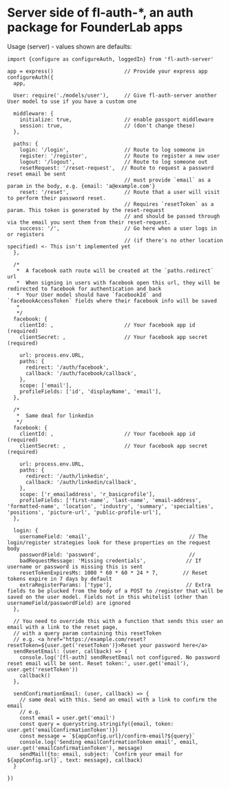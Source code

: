 # Server side of fl-auth-*, an auth package for FounderLab apps

Usage (server) - values shown are defaults:

    import {configure as configureAuth, loggedIn} from 'fl-auth-server'

    app = express()                       // Provide your express app
    configureAuth({
      app,

      User: require('./models/user'),     // Give fl-auth-server another User model to use if you have a custom one

      middleware: {
        initialize: true,                 // enable passport middleware 
        session: true,                    // (don't change these)
      },

      paths: {
        login: '/login',                  // Route to log someone in
        register: '/register',            // Route to register a new user
        logout: '/logout',                // Route to log someone out
        resetRequest: '/reset-request',  // Route to request a password reset email be sent
                                          // must provide `email` as a param in the body, e.g. {email: 'a@example.com'} 
        reset: '/reset',                  // Route that a user will visit to perform their password reset. 
                                          // Requires `resetToken` as a param. This token is generated by the reset-request 
                                          // and should be passed through via the email you sent them from their reset-request.
        success: '/',                     // Go here when a user logs in or registers 
                                          // (if there's no other location specified) <- This isn't implemented yet
      },
      
      /*
       *  A facebook oath route will be created at the `paths.redirect` url
       *  When signing in users with facebook open this url, they will be redirected to facebook for authentication and back
       *  Your User model should have `facebookId` and `facebookAccessToken` fields where their facebook info will be saved
       *  
       */
      facebook: {                         
        clientId: ,                       // Your facebook app id (required)
        clientSecret: ,                   // Your facebook app secret (required)

        url: process.env.URL,
        paths: {
          redirect: '/auth/facebook',
          callback: '/auth/facebook/callback',
        },
        scope: ['email'],
        profileFields: ['id', 'displayName', 'email'],
      },
      
      /*
       *  Same deal for linkedin
       */
      facebook: {                         
        clientId: ,                       // Your facebook app id (required)
        clientSecret: ,                   // Your facebook app secret (required)

        url: process.env.URL,
        paths: {
          redirect: '/auth/linkedin',
          callback: '/auth/linkedin/callback',
        },
        scope: ['r_emailaddress', 'r_basicprofile'],
        profileFields: ['first-name', 'last-name', 'email-address', 'formatted-name', 'location', 'industry', 'summary', 'specialties', 'positions', 'picture-url', 'public-profile-url'],
      },
      
      login: {                          
        usernameField: 'email',                                // The login/register strategies look for these properties on the request body
        passwordField: 'password',                             //
        badRequestMessage: 'Missing credentials',             // If username or password is missing this is sent
        resetTokenExpiresMs: 1000 * 60 * 60 * 24 * 7,        // Reset tokens expire in 7 days by default
        extraRegisterParams: ['type'],                        // Extra fields to be plucked from the body of a POST to /register that will be saved on the user model. Fields not in this whitelist (other than usernameField/passwordField) are ignored
      },

      // You need to override this with a function that sends this user an email with a link to the reset page, 
      // with a query param containing this resetToken 
      // e.g. <a href="https://example.com/reset?resetToken=${user.get('resetToken')}>Reset your password here</a>
      sendResetEmail: (user, callback) => {
        console.log('[fl-auth] sendResetEmail not configured. No password reset email will be sent. Reset token:', user.get('email'), user.get('resetToken'))
        callback()
      },

      sendConfirmationEmail: (user, callback) => {
        // same deal with this. Send an email with a link to confirm the email
        // e.g.
        const email = user.get('email')
        const query = querystring.stringify({email, token: user.get('emailConfirmationToken')})
        const message = `${appConfig.url}/confirm-email?${query}`
        console.log('Sending emailConfirmationToken email', email, user.get('emailConfirmationToken'), message)
        sendMail({to: email, subject: `Confirm your email for ${appConfig.url}`, text: message}, callback)
      }

    })
